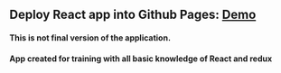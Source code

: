 ## Deploy React app into Github Pages: [Demo](https://nonsmokers.github.io/react-social-network/)
#### This is not final version of the application.
#### App created for training with all basic knowledge of React and redux

